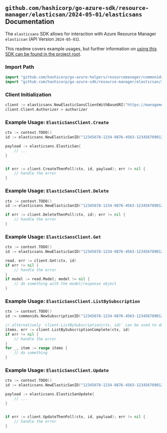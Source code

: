 
## `github.com/hashicorp/go-azure-sdk/resource-manager/elasticsan/2024-05-01/elasticsans` Documentation

The `elasticsans` SDK allows for interaction with Azure Resource Manager `elasticsan` (API Version `2024-05-01`).

This readme covers example usages, but further information on [using this SDK can be found in the project root](https://github.com/hashicorp/go-azure-sdk/tree/main/docs).

### Import Path

```go
import "github.com/hashicorp/go-azure-helpers/resourcemanager/commonids"
import "github.com/hashicorp/go-azure-sdk/resource-manager/elasticsan/2024-05-01/elasticsans"
```


### Client Initialization

```go
client := elasticsans.NewElasticSansClientWithBaseURI("https://management.azure.com")
client.Client.Authorizer = authorizer
```


### Example Usage: `ElasticSansClient.Create`

```go
ctx := context.TODO()
id := elasticsans.NewElasticSanID("12345678-1234-9876-4563-123456789012", "example-resource-group", "elasticSanName")

payload := elasticsans.ElasticSan{
	// ...
}


if err := client.CreateThenPoll(ctx, id, payload); err != nil {
	// handle the error
}
```


### Example Usage: `ElasticSansClient.Delete`

```go
ctx := context.TODO()
id := elasticsans.NewElasticSanID("12345678-1234-9876-4563-123456789012", "example-resource-group", "elasticSanName")

if err := client.DeleteThenPoll(ctx, id); err != nil {
	// handle the error
}
```


### Example Usage: `ElasticSansClient.Get`

```go
ctx := context.TODO()
id := elasticsans.NewElasticSanID("12345678-1234-9876-4563-123456789012", "example-resource-group", "elasticSanName")

read, err := client.Get(ctx, id)
if err != nil {
	// handle the error
}
if model := read.Model; model != nil {
	// do something with the model/response object
}
```


### Example Usage: `ElasticSansClient.ListBySubscription`

```go
ctx := context.TODO()
id := commonids.NewSubscriptionID("12345678-1234-9876-4563-123456789012")

// alternatively `client.ListBySubscription(ctx, id)` can be used to do batched pagination
items, err := client.ListBySubscriptionComplete(ctx, id)
if err != nil {
	// handle the error
}
for _, item := range items {
	// do something
}
```


### Example Usage: `ElasticSansClient.Update`

```go
ctx := context.TODO()
id := elasticsans.NewElasticSanID("12345678-1234-9876-4563-123456789012", "example-resource-group", "elasticSanName")

payload := elasticsans.ElasticSanUpdate{
	// ...
}


if err := client.UpdateThenPoll(ctx, id, payload); err != nil {
	// handle the error
}
```
